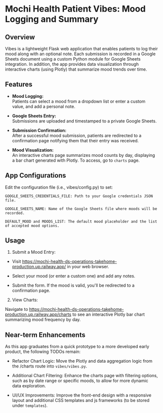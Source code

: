 # Mochi Health Patient Vibes: Mood Logging and Summary

## Overview

Vibes is a lightweight Flask web application that enables patients to log their mood along with an optional note. Each submission is recorded in a Google Sheets document using a custom Python module for Google Sheets integration. In addition, the app provides data visualization through interactive charts (using Plotly) that summarize mood trends over time.

## Features

- **Mood Logging:**  
  Patients can select a mood from a dropdown list or enter a custom value, and add a personal note.

- **Google Sheets Entry:**  
  Submissions are uploaded and timestamped to a private Google Sheets.

- **Submission Confirmation:**  
  After a successful mood submission, patients are redirected to a confirmation page notifying them that their entry was received.

- **Mood Visualization:**  
  An interactive charts page summarizes mood counts by day, displaying a bar chart generated with Plotly. To access, go to `charts` page.


## App Configurations

Edit the configuration file (i.e., vibes/config.py) to set:

    GOOGLE_SHEETS_CREDENTIALS_FILE: Path to your Google credentials JSON file.
    
    GOOGLE_SHEETS_NAME: Name of the Google Sheets file where moods will be recorded.
    
    DEFAULT_MOOD and MOODS_LIST: The default mood placeholder and the list of accepted mood options.


## Usage

1. Submit a Mood Entry:

- Visit https://mochi-health-ds-operations-takehome-production.up.railway.app/ in your web browser.

- Select your mood (or enter a custom one) and add any notes.

- Submit the form. If the mood is valid, you'll be redirected to a confirmation page. 

2. View Charts:

Navigate to https://mochi-health-ds-operations-takehome-production.up.railway.app/charts to see an interactive Plotly bar chart summarizing mood frequency by day.


## Near-term Enhancements

As this app graduates from a quick prototype to a more developed early product, the following TODOs remain: 

- Refactor Chart Logic: Move the Plotly and data aggregation logic from the /charts route into `vibes/vibes.py`.

- Additional Chart Filtering: Enhance the charts page with filtering options, such as by date range or specific moods, to allow for more dynamic data exploration.

- UI/UX Improvements: Improve the front-end design with a responsive layout and additional CSS templates and js frameworks (to be stored under `templates`).

